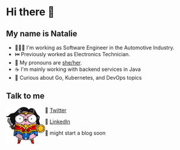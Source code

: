 # Hi there 👋 

## My name is **Natalie**

* 👩🏻‍💻 I'm working as Software Engineer in the Automotive Industry.
* ⏮️ Previously worked as Electronics Technician.
* 🌈 My pronouns are [she/her](https://pronoun.is/she).
* ☕ I'm mainly working with backend services in Java
* 🌱 Curious about Go, Kubernetes, and DevOps topics


## Talk to me

<p> 
  <img height="100" align="left" alt="WonderWoman Gopher" src="https://github.com/ashleymcnamara/gophers/blob/master/WonderWomanGopher.png"/>
</p>

💬 [Twitter](https://www.twitter.com/natgra)

💼 [LinkedIn](https://www.linkedin.com/in/natalie-grasser)

🤔 might start a blog soon

<!-- 🌐 My Website [nataliegrasser.com](https://www.nataliegrasser.com) -->
